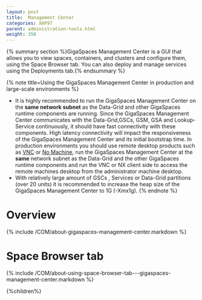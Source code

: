 ```yaml
---
layout: post
title:  Management Center
categories: XAP97
parent: administration-tools.html
weight: 350
---
```


{% summary section %}GigaSpaces Management Center is a GUI that allows you to view spaces, containers, and clusters and configure them, using the Space Browser tab. You can also deploy and manage services using the Deployments tab.{% endsummary %}

{% note title=Using the GigaSpaces Management Center in production and large-scale environments %}

- It is highly recommended to run the GigaSpaces Management Center on the **same network subnet** as the Data-Grid and other GigaSpaces runtime components are running. Since the GigaSpaces Management Center communicates with the Data-Grid,GSCs, GSM, GSA and Lookup-Service continuously, it should have fast connectivity with these components. High latency connectivity will impact the responsiveness of the GigaSpaces Management Center and its initial bootstrap time. In production environments you should use remote desktop products such as [VNC](http://www.realvnc.com/products/free/4.1/index.html) or [No Machine](http://www.nomachine.com), run the GigaSpaces Management Center at the **same** network subnet as the Data-Grid and the other GigaSpaces runtime components and run the VNC or NX client side to access the remote machines desktop from the administrator machine desktop.
- With relatively large amount of GSCs , Services or Data-Grid partitions (over 20 units) it is recommended to increase the heap size of the GigaSpaces Management Center to 1G (-Xmx1g).
{% endnote %}

# Overview

{% include /COM/about-gigaspaces-management-center.markdown %}


# Space Browser tab

{% include /COM/about-using-space-browser-tab---gigaspaces-management-center.markdown %}

{%children%}
